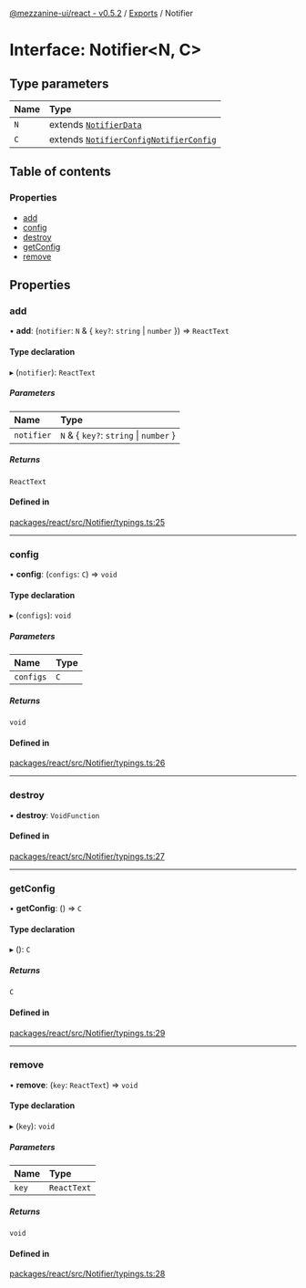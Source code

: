 [@mezzanine-ui/react - v0.5.2](../README.md) / [Exports](../modules.md) / Notifier

# Interface: Notifier<N, C\>

## Type parameters

| Name | Type |
| :------ | :------ |
| `N` | extends [`NotifierData`](notifierdata.md) |
| `C` | extends [`NotifierConfig`](notifierconfig.md)[`NotifierConfig`](notifierconfig.md) |

## Table of contents

### Properties

- [add](notifier.md#add)
- [config](notifier.md#config)
- [destroy](notifier.md#destroy)
- [getConfig](notifier.md#getconfig)
- [remove](notifier.md#remove)

## Properties

### add

• **add**: (`notifier`: `N` & { `key?`: `string` \| `number`  }) => `ReactText`

#### Type declaration

▸ (`notifier`): `ReactText`

##### Parameters

| Name | Type |
| :------ | :------ |
| `notifier` | `N` & { `key?`: `string` \| `number`  } |

##### Returns

`ReactText`

#### Defined in

[packages/react/src/Notifier/typings.ts:25](https://github.com/Mezzanine-UI/mezzanine/blob/83e0173/packages/react/src/Notifier/typings.ts#L25)

___

### config

• **config**: (`configs`: `C`) => `void`

#### Type declaration

▸ (`configs`): `void`

##### Parameters

| Name | Type |
| :------ | :------ |
| `configs` | `C` |

##### Returns

`void`

#### Defined in

[packages/react/src/Notifier/typings.ts:26](https://github.com/Mezzanine-UI/mezzanine/blob/83e0173/packages/react/src/Notifier/typings.ts#L26)

___

### destroy

• **destroy**: `VoidFunction`

#### Defined in

[packages/react/src/Notifier/typings.ts:27](https://github.com/Mezzanine-UI/mezzanine/blob/83e0173/packages/react/src/Notifier/typings.ts#L27)

___

### getConfig

• **getConfig**: () => `C`

#### Type declaration

▸ (): `C`

##### Returns

`C`

#### Defined in

[packages/react/src/Notifier/typings.ts:29](https://github.com/Mezzanine-UI/mezzanine/blob/83e0173/packages/react/src/Notifier/typings.ts#L29)

___

### remove

• **remove**: (`key`: `ReactText`) => `void`

#### Type declaration

▸ (`key`): `void`

##### Parameters

| Name | Type |
| :------ | :------ |
| `key` | `ReactText` |

##### Returns

`void`

#### Defined in

[packages/react/src/Notifier/typings.ts:28](https://github.com/Mezzanine-UI/mezzanine/blob/83e0173/packages/react/src/Notifier/typings.ts#L28)
